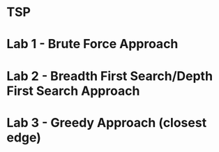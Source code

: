 # TSP
# Lab 1 - Brute Force Approach
# Lab 2 - Breadth First Search/Depth First Search Approach
# Lab 3 - Greedy Approach (closest edge)
